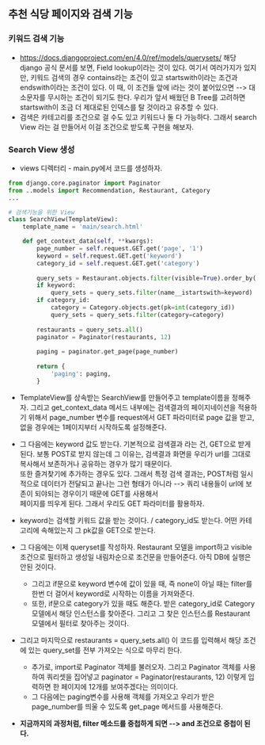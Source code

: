 ## 추천 식당 페이지와 검색 기능

### 키워드 검색 기능
- https://docs.djangoproject.com/en/4.0/ref/models/querysets/ 해당 django 공식 문서를 보면, Field lookup이라는 것이 있다. 여기서 여러가지가 있지만, 키워드 검색의 경우
  contains라는 조건이 있고 startswith이라는 조건과 endswith이라는 조건이 있다. 이 때, 이 조건들 앞에 i라는 것이 붙어있으면 --> 대소문자를 무시하는 조건이 되기도 한다. 우리가 앞서 배웠던 
  B Tree를 고려하면 startswith이 조금 더 제대로된 인덱스를 탈 것이라고 유추할 수 있다. 
- 검색은 카테고리를 조건으로 걸 수도 있고 키워드나 둘 다 가능하다. 그래서 search View 라는 걸 만들어서 이걸 조건으로 받도록 구현을 해보자.


### Search View 생성
- views 디렉터리 - main.py에서 코드를 생성하자.

```python
from django.core.paginator import Paginator
from ..models import Recommendation, Restaurant, Category
...

# 검색기능을 위한 View
class SearchView(TemplateView):
    template_name = 'main/search.html'

    def get_context_data(self, **kwargs):
        page_number = self.request.GET.get('page', '1')
        keyword = self.request.GET.get('keyword')
        category_id = self.request.GET.get('category')
        
        query_sets = Restaurant.objects.filter(visible=True).order_by('-created_at')
        if keyword:
            query_sets = query_sets.filter(name__istartswith=keyword)
        if category_id:
            category = Category.objects.get(pk=int(category_id))
            query_sets = query_sets.filter(category=category)
        
        restaurants = query_sets.all()
        paginator = Paginator(restaurants, 12)
        
        paging = paginator.get_page(page_number)
        
        return {
            'paging': paging,
        }
```


- TemplateView를 상속받는 SearchView를 만들어주고 template이름을 정해주자. 그리고 get_context_data 메서드 내부에는 검색결과의 페이지네이션을 적용하기 위해서 page_number 변수를 request에서 GET 파라미터로
  page 값을 받고, 없을 경우에는 1페이지부터 시작하도록 설정해준다.
- 그 다음에는 keyword 값도 받는다. 기본적으로 검색결과 라는 건, GET으로 받게 된다. 보통 POST로 받지 않는데 그 이유는, 검색결과 화면을 우리가 url를 그대로 복사해서 보존하거나 공유하는 경우가 많기 때문이다.    
  또한 즐겨찾기에 추가하는 경우도 있다. 그래서 특정 검색 결과는, POST처럼 일시적으로 데이터가 전달되고 끝나는 그런 형태가 아니라 --> 쿼리 내용들이 url에 보존이 되야되는 경우이기 때문에 GET를 사용해서   
  페이지를 띄우게 된다. 그래서 우리도 GET 파라미터를 활용하자.
- keyword는 검색할 키워드 값을 받는 것이다. / category_id도 받는다. 어떤 카테고리에 속해있는지 그 pk값을 GET으로 받는다. 
- 그 다음에는 이제 queryset를 작성하자. Restaurant 모델을 import하고 visible 조건으로 필터하고 생성일 내림차순으로 조건문을 만들어준다. 아직 DB에 실행은 안된 것이다.    
  - 그리고 if문으로 keyword 변수에 값이 있을 때, 즉 none이 아닐 때는 filter를 한번 더 걸어서 keyword로 시작하는 이름을 가져와준다.
  - 또한, if문으로 category가 있을 때도 해준다. 받은 category_id로 Category 모델에서 해당 인스턴스를 찾아준다. 그리고 그 찾은 인스턴스를 Restaurant 모델에서 필터로 찾아주는 것이다.
- 그리고 마지막으로 restaurants = query_sets.all() 이 코드를 입력해서 해당 조건에 있는 query_set를 전부 가져오는 식으로 마무리 한다.  
  - 추가로, import로 Paginator 객체를 불러오자. 그리고 Paginator 객체를 사용하여 쿼리셋을 집어넣고 paginator = Paginator(restaurants, 12) 이렇게 입력하면 한 페이지에 12개를 보여주겠다는 의미이다.
  - 그 다음에는 paging변수를 사용해 객체를 가져오고 우리가 받은 page_number를 띄울 수 있도록 get_page 메서드를 사용해준다.

- **지금까지의 과정처럼, filter 메소드를 중첩하게 되면 --> and 조건으로 중첩이 된다.**

